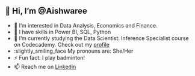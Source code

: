 👋 Hi, I’m @Aishwaree
---
- 👀 I’m interested in Data Analysis, Economics and Finance.
- 🌱 I have skills in Power BI, SQL, Python
- :notebook_with_decorative_cover: I’m currently studying the Data Scientist: Inference Specialist course on Codecademy. Check out my [profile](https://www.codecademy.com/profiles/aishwaree)
- :slightly_smiling_face My pronouns are: She/Her
- :zap: Fun fact: I play badminton!
- 📫 Reach me on [Linkedin](https://www.linkedin.com/in/aishwareemahadea)

<!---
Aishwaree/Aishwaree is a ✨ special ✨ repository because its `README.md` (this file) appears on your GitHub profile.
You can click the Preview link to take a look at your changes.
--->
